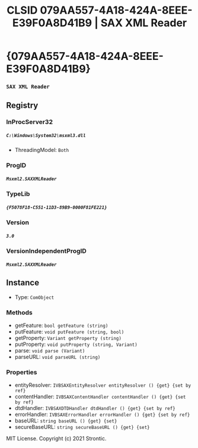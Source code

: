 ﻿---
title: "CLSID 079AA557-4A18-424A-8EEE-E39F0A8D41B9 | SAX XML Reader"
excerpt: What is COM-Object CLSID 079AA557-4A18-424A-8EEE-E39F0A8D41B9?
---

# {079AA557-4A18-424A-8EEE-E39F0A8D41B9}

### `SAX XML Reader`

## Registry


### InProcServer32

##### `C:\Windows\System32\msxml3.dll`
* ThreadingModel: `Both`

### ProgID

##### `Msxml2.SAXXMLReader`

### TypeLib

##### `{F5078F18-C551-11D3-89B9-0000F81FE221}`

### Version

##### `3.0`

### VersionIndependentProgID

##### `Msxml2.SAXXMLReader`

## Instance

* Type: `ComObject`

### Methods

* getFeature: `bool getFeature (string)`
* putFeature: `void putFeature (string, bool)`
* getProperty: `Variant getProperty (string)`
* putProperty: `void putProperty (string, Variant)`
* parse: `void parse (Variant)`
* parseURL: `void parseURL (string)`

### Properties

* entityResolver: `IVBSAXEntityResolver entityResolver () {get} {set by ref}`
* contentHandler: `IVBSAXContentHandler contentHandler () {get} {set by ref}`
* dtdHandler: `IVBSAXDTDHandler dtdHandler () {get} {set by ref}`
* errorHandler: `IVBSAXErrorHandler errorHandler () {get} {set by ref}`
* baseURL: `string baseURL () {get} {set} `
* secureBaseURL: `string secureBaseURL () {get} {set} `

MIT License. Copyright (c) 2021 Strontic.


